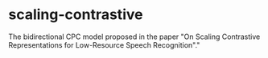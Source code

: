 # scaling-contrastive
The bidirectional CPC model proposed in the paper "On Scaling Contrastive Representations for Low-Resource Speech Recognition"."
